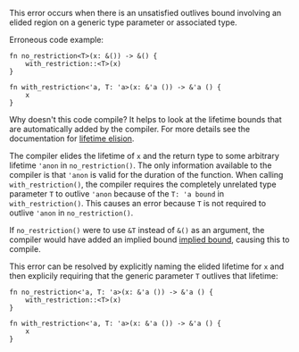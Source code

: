 This error occurs when there is an unsatisfied outlives bound involving an
elided region on a generic type parameter or associated type.

Erroneous code example:

```compile_fail,E0311
fn no_restriction<T>(x: &()) -> &() {
    with_restriction::<T>(x)
}

fn with_restriction<'a, T: 'a>(x: &'a ()) -> &'a () {
    x
}
```

Why doesn't this code compile? It helps to look at the lifetime bounds that are
automatically added by the compiler. For more details see the documentation for
[lifetime elision]( https://doc.rust-lang.org/reference/lifetime-elision.html).

The compiler elides the lifetime of `x` and the return type to some arbitrary
lifetime `'anon` in `no_restriction()`. The only information available to the
compiler is that `'anon` is valid for the duration of the function. When
calling `with_restriction()`, the compiler requires the completely unrelated
type parameter `T` to outlive `'anon` because of the `T: 'a bound` in
`with_restriction()`. This causes an error because `T` is not required to
outlive `'anon` in `no_restriction()`.

If `no_restriction()` were to use `&T` instead of `&()` as an argument, the
compiler would have added an implied bound [implied
bound](https://rust-lang.github.io/rfcs/2089-implied-bounds.html), causing this
to compile.

This error can be resolved by explicitly naming the elided lifetime for `x` and
then explicily requiring that the generic parameter `T` outlives that lifetime:

```
fn no_restriction<'a, T: 'a>(x: &'a ()) -> &'a () {
    with_restriction::<T>(x)
}

fn with_restriction<'a, T: 'a>(x: &'a ()) -> &'a () {
    x
}
```
